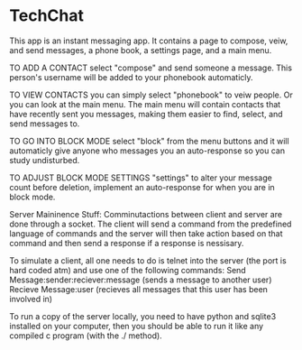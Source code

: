 # TechChat

This app is an instant messaging app. It contains a page to compose, veiw, and send messages, a phone book, a settings page, and a main menu.

TO ADD A CONTACT select "compose" and send someone a message. This person's username will be added to your phonebook automaticly. 

TO VIEW CONTACTS you can simply select "phonebook" to veiw people. Or you can look at the main menu. The main menu will contain contacts that have recently sent you messages, making them easier to find, select, and send messages to. 

TO GO INTO BLOCK MODE select "block" from the menu buttons and it will automaticly give anyone who messages you an auto-response so you can study undisturbed.  

TO ADJUST BLOCK MODE SETTINGS "settings" to alter your message count before deletion, implement an auto-response for when you are in block mode.  

Server Maininence Stuff:
Comminutactions between client and server are done through a socket.  The client will send a command from the predefined language of
commands and the server will then take action based on that command and then send a response if a response is nessisary.

To simulate a client, all one needs to do is telnet into the server (the port is hard coded atm) and use one of the following commands:
Send Message:sender:reciever:message  (sends a message to another user)
Recieve Message:user (recieves all messages that this user has been involved in)

To run a copy of the server locally, you need to have python and sqlite3 installed on your computer, then you should be able to run it
like any compiled c program (with the ./ method).
